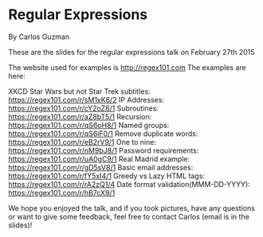 # Regular Expressions
By Carlos Guzman

These are the slides for the regular expressions talk on February 27th 2015

The website used for examples is http://regex101.com
The examples are here:

XKCD Star Wars but not Star Trek subtitles: https://regex101.com/r/sM1xK6/2
IP Addresses: https://regex101.com/r/cY2oZ6/1
Subroutines: https://regex101.com/r/aZ8bT5/1
Recursion: https://regex101.com/r/qS6oH8/1
Named groups: https://regex101.com/r/qS6iF0/1
Remove duplicate words: https://regex101.com/r/eB2rV9/1
One to nine: https://regex101.com/r/nM9bJ8/1
Password requirements: https://regex101.com/r/uA0gC9/1
Real Madrid example: https://regex101.com/r/gD5sV8/1
Basic email addresses: https://regex101.com/r/fY5xI4/1
Greedy vs Lazy HTML tags: https://regex101.com/r/rA2zQ1/4
Date format validation(MMM-DD-YYYY): https://regex101.com/r/hB7cX9/1

We hope you enjoyed the talk, and if you took pictures, have any questions or want to give some feedback, feel free to contact Carlos (email is in the slides)!
